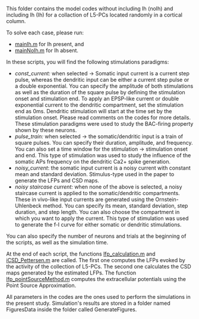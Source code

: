 This folder contains the model codes without including Ih (noIh) and including Ih (Ih) for a collaction of L5-PCs located randomly in a cortical column.

To solve each case, please run:
- [mainIh.m](mainIh.m) for Ih present, and
- [mainNoIh.m](mainNoIh.m) for Ih absent.

In these scripts, you will find the following stimulations paradigms:
- *const_current:* when selected -> Somatic input current is a current step pulse, whereas the dendritic input can be either a current step pulse or a double exponential. You can specify the amplitude of both stimulations as well as the duration of the square pulse by defining the stimulation onset and stimulation end. To apply an EPSP-like current or double exponential current to the dendritic compartment, set the stimulation end as 0ms. Dendritic stimulation will start at the time set by the stimulation onset. Please read comments on the codes for more details. These stimulation paradigms were used to study the BAC-firing property shown by these neurons.
- *pulse_train:*  when selected -> the somatic/dendritic input is a train of square pulses. You can specify their duration, amplitude, and frequency. You can also set a time window for the stimulation -> stimulation onset and end. This type of stimulation was used to study the influence of the somatic APs frequency on the dendritic Ca2+ spike generation.   
- *noisy_current*: the somatic input current is a noisy current with constant mean and standard deviation. Stimulus-type used in the paper to generate the LFPs and CSD maps.
- *noisy staircase current:* when none of the above is selected, a noisy staircase current is applied to the somatic/dendritic compartments. These in vivo-like input currents are generated using the Ornstein-Uhlenbeck method. You can specify its mean, standard deviation, step duration, and step length. You can also choose the compartment in which you want to apply the current. This type of stimulation was used to generate the f-I curve for either somatic or dendritic stimulations.

You can also specify the number of neurons and trials at the beginning of the scripts, as well as the simulation time.

At the end of each script, the functions [lfp_calculation.m](lfp_calculation.m) and [iCSD_Pettersen.m](iCSD_Pettersen.m) are called. The first one computes the LFPs evoked by the activity of the collection of L5-PCs. The second one calculates the CSD maps generated by the estimated LFPs. The function [lfp_pointSourceMethod.m](lfp_pointSourceMethod.m) computes the extracellular potentials using the Point Source Approximation.

All parameters in the codes are the ones used to perform the simulations in the present study. Simulation's results are stored in a folder named FiguresData inside the folder called GenerateFigures.
